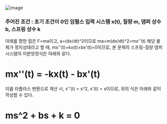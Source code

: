 ![image](https://github.com/moonsungang/homework-solution/assets/144924760/8d3166f9-53f2-41da-878f-533ea56913c5)

### 주어진 조건 : 초기 조건이 0인 임펄스 입력 시스템 x(t), 질량 m, 댐퍼 상수 b, 스프링 상수 k

아래를 향한 힘은 F=ma이고, a=(dx/dt)^2이므로 ma=m(dx/dt)^2=mx''(t)
해당 물체가 정지상태라고 할 때, mx''(t)+kx(t)+bx'(t)=0이므로, 본 문제의 스프링-질량 댐퍼 시스템의 미분방정식은 아래와 같다.
# mx''(t) = -kx(t) - bx'(t)
이를 라플라스 변환으로 계산 시, x''(t) = s^2, x'(t) = s이므로, 위의 식은 아래와 같이 작성할 수 있다.
# ms^2 + bs + k = 0

